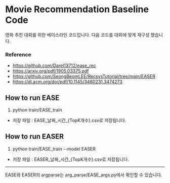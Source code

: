# Movie Recommendation Baseline Code

영화 추천 대회를 위한 베이스라인 코드입니다. 다음 코드를 대회에 맞게 재구성 했습니다.

### Reference
- https://github.com/Darel13712/ease_rec
- https://arxiv.org/pdf/1905.03375.pdf
- https://github.com/SeongBeomLEE/RecsysTutorial/tree/main/EASER
- https://dl.acm.org/doi/pdf/10.1145/3460231.3474273

## How to run EASE
1. python train/EASE_train
- 저장 파일 : EASE_날짜_시간_{TopK개수}.csv로 저장됩니다.

## How to run EASER
1. python train/EASE_train --model EASER
- 저장 파일 : EASER_날짜_시간_{TopK개수}.csv로 저장됩니다.


----
EASE와 EASER의 argparse는 arg_parse/EASE_args.py에서 확인할 수 있습니다. 
